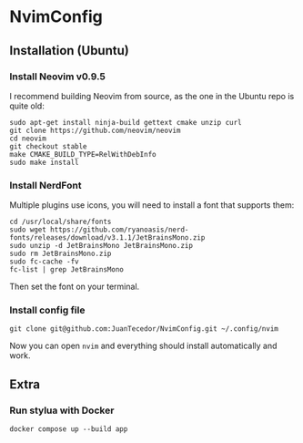 # NvimConfig

## Installation (Ubuntu)

### Install Neovim v0.9.5

I recommend building Neovim from source, as the one in the Ubuntu repo is quite old:

```
sudo apt-get install ninja-build gettext cmake unzip curl
git clone https://github.com/neovim/neovim
cd neovim
git checkout stable
make CMAKE_BUILD_TYPE=RelWithDebInfo
sudo make install
```

### Install NerdFont

Multiple plugins use icons, you will need to install a font that supports them:

```
cd /usr/local/share/fonts
sudo wget https://github.com/ryanoasis/nerd-fonts/releases/download/v3.1.1/JetBrainsMono.zip
sudo unzip -d JetBrainsMono JetBrainsMono.zip
sudo rm JetBrainsMono.zip
sudo fc-cache -fv
fc-list | grep JetBrainsMono
```

Then set the font on your terminal.

### Install config file
```
git clone git@github.com:JuanTecedor/NvimConfig.git ~/.config/nvim
```

Now you can open `nvim` and everything should install automatically and work.

## Extra
### Run stylua with Docker
```
docker compose up --build app
```
